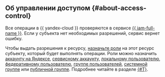 ## Об управлении доступом {#about-access-control}

Все операции в {{ yandex-cloud }} проверяются в сервисе [{{ iam-full-name }}](../../iam/). Если у субъекта нет необходимых разрешений, сервис вернет ошибку.


Чтобы выдать разрешения к ресурсу, [назначьте роли](../../iam/operations/roles/grant.md) на этот ресурс субъекту, который будет выполнять операции. Роли можно назначить [аккаунту на Яндексе](../../iam/concepts/users/accounts.md#passport), [сервисному аккаунту](../../iam/concepts/users/service-accounts.md), [локальному пользователю](../../iam/concepts/users/accounts.md#local), [федеративному пользователю](../../iam/concepts/federations.md), [группе пользователей](../../organization/operations/manage-groups.md), [системной группе](../../iam/concepts/access-control/system-group.md) или [публичной группе](../../iam/concepts/access-control/public-group.md). Подробнее читайте в разделе [{#T}](../../iam/concepts/access-control/index.md).
